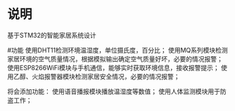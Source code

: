 # 说明
基于STM32的智能家居系统设计




#功能
使用DHT11检测环境温湿度，单位摄氏度，百分比；
使用MQ系列模块检测家居环境的空气质量情况，根据模拟输出确定空气质量好坏，必要的情况报警；
使用ESP8266WiFi模块与手机通信，能够实时获取环境信息，接收报警提示；
使用乙醇、火焰报警器模块检测家居安全情况，必要的情况报警；



将会添加功能：
使用语音播报模块播放温湿度等数值；
使用人体监测模块用于防盗工作；
